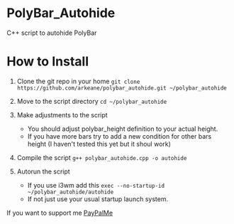 # PolyBar_Autohide
C++ script to autohide PolyBar

# How to Install
1. Clone the git repo in your home `git clone https://github.com/arkeane/polybar_autohide.git ~/polybar_autohide`

2. Move to the script directory `cd ~/polybar_autohide`

3. Make adjustments to the script
     - You should adjust polybar_height definition to your actual height.
     - If you have more bars try to add a new condition for other bars height (I haven't tested this yet but it shoul work)
  
4. Compile the script `g++ polybar_autohide.cpp -o autohide`

5. Autorun the script
     - If you use i3wm add this `exec --no-startup-id ~/polybar_autohide/autohide`
     - If not just use your usual startup launch system.


If you want to support me [PayPalMe](paypal.me/LudovicoPestarino)
